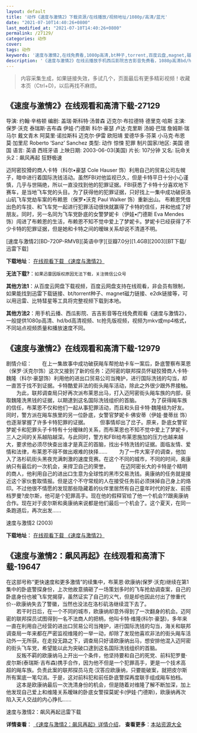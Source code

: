 ```yaml
---
layout: default
title: '动作《速度与激情2》下载资源/在线播放/视频地址/1080p/高清/蓝光'
date: "2021-07-10T14:40:26+0800"
last_modified_at: "2021-07-10T14:40:26+0800"
permalink: /27129/
categories: 动作
cover:
tags: 动作
keywords: '速度与激情2,在线免费看,1080p高清,bt种子,torrent,百度云盘,magnet,磁力链,迅雷下载资源'
description: '《速度与激情2》在线云播放手机西瓜影院吉吉影音免费看，1080p高清bd/hd未删减完整版和tc抢先枪版，mkv/mp4格式，附带bt/torrent种子、magnet/磁力链、百度云盘、网盘资源迅雷下载链接'
---
```


>内容采集生成，如果链接失效，多试几个，页面最后有更多精彩视频！收藏本页（Ctrl+D)，以后再找不麻烦。


## 《速度与激情2》在线观看和高清下载-27129

导演: 约翰·辛格顿 编剧: 盖瑞·斯科特·汤普森 迈克尔·布拉德特 德里克·哈斯 主演: 保罗·沃克 泰瑞斯·吉布森 伊娃·门德斯 科尔·豪瑟 卢达·克里斯 汤姆·巴瑞 詹姆斯·瑞马尔 戴文青木 阿莫里·诺拉斯科 迈克尔·伊雷 欧阳靖 爱德华多·芬莱 小马克·布恩 莫·加里尼 Roberto ‘Sanz’ Sanchez 类型: 动作 惊悚 犯罪 制片国家/地区: 美国 德国 语言: 英语 西班牙语 上映日期: 2003-06-03(美国) 片长: 107分钟 又名: 玩命关头2：飙风再起 狂野极速

迈阿密狡猾的商人卡特（科尔•豪瑟 Cole Hauser 饰）利用自己的贸易公司左幌子，暗中进行着国际洗钱活动。虽然FBI对他监视已久，但是卡特平日十分小心谨慎，几乎与世隔绝，所以一直没找到他的犯罪证据。FBI获悉了卡特十分喜欢地下赛车，是当地飞车党的头目。为了获得他的犯罪证据，只好找上一集中成功破获洛山矶飞车党劫车案的布赖恩（保罗•沃克 Paul Walker 饰）重新出山。 布赖恩凭借出色的车技、和飞车党一起进行犯罪活动很快就赢得了卡特的信任，并和他成了好朋友。同时，另一名同为飞车党卧底的女警梦妮卡（伊娃•门德斯 Eva Mendes 饰）闯进了布赖恩的生活，布赖恩不知不觉中爱上了梦妮卡。梦妮卡已经获得了不少卡特的犯罪证据，但是她和卡特之间的暧昧关系却说不清道不明。


[速度与激情2][BD-720P-RMVB][英语中字][豆瓣7.0分][1.4GB][2003][BT下载/迅雷下载]

**下载地址**： [在线观看下载 《速度与激情2》](https://www.btdx8.com/torrent/2_fast2_furious_2003.html) 


**无法下载?**：`如果迅雷因版权原因无法下载，关注微信公众号 `

**其他方法1**：从百度云网盘下载视频，百度云网盘支持在线观看，非会员有限制，如果能找到迅雷下载链接、bt/torrent种子、magnet磁力链接、e2dk链接等，可以用迅雷、比特彗星等工具将完整视频下载到本地。

**其他方法2**：用手机云播、西瓜影院、吉吉影音等在线免费观看《速度与激情2》，一般提供1080p高清、hd/bd高清视频、tc抢先版视频，视频为mkv或mp4格式，不同站点视频质量和播放速度不同。


## 《速度与激情2》在线观看和高清下载-12979

剧情介绍：　　在上一集故事中成功破获飚车帮抢劫卡车一案后，卧底警察布莱恩（保罗·沃克尔饰）这次又接到了新的任务：迈阿密的联邦探员怀疑狡猾商人卡特·魏隆（科尔·豪瑟饰）利用他的进出口贸易公司当掩护，进行国际洗钱的勾当，却一直苦于找不到证据。卡特酷爱非法的街头飚车活动，除此之外很少跟外界接触。 　　为此，联邦调查局只好再次派布莱恩出马，打入迈阿密街头飚车族的内部，获取魏隆洗黑钱的证据，以期逮到这名国际洗钱组织的首脑。 　　为了获得飚车族的信任，布莱恩不仅和他们一起从事犯罪活动，而且和头目卡特·魏隆结为好友。同时，警方派在飚车族里的另一位卧底，女警官梦妮卡·佛安蒂（伊娃·曼蒂丝 饰）也逐渐掌握了许多卡特犯罪的证据。 　　但事情却出了岔子。原来，卧底女警官梦妮卡和犯罪头子卡特有十分暧昧的关系，而布莱恩也不知不觉中爱上了梦妮卡，三人之间的关系越陷越深。与此同时，警方和FBI给布莱恩施加的压力也越来越大，要求他必须尽快查出谁才是真正的首脑，找出卡特洗钱的证据。面临友情、爱情和法律，布莱恩不得不做出艰难的抉择…… 　　为了一件大案子的调查，他加入了洛杉矶街头黑夜充满刺激的速度竞赛。在这个不同的城市，不同的时间，奥康纳只有最后的一次机会，来捍卫自己的荣誉。 　　在迈阿密长大的卡特是个精明的商人，他利用自己的进出口生意为全球性的黑市交易洗钱。奥康纳的任务就是接近这个家伙套取情报。但是这个不守常规的人在接受任务前必须抹掉自己身上的烙印。不过他很不情愿的发现那些隐藏着的伙伴里居然有自己童年时代的好友、前搭档罗曼?皮尔斯，他可是个犯罪高手。现在他的假释官给了他一个机会??跟奥康纳合作。现在对于皮尔斯和奥康纳来说都是他们最后一个机会了。这个夏天，在同一条跑道后，再次出发……


速度与激情2 (2003)

**下载地址**： [在线观看下载 《速度与激情2》](https://www.btbtdy.me/btdy/dy6250.html) 


## 《速度与激情2：飙风再起》在线观看和高清下载-19647

在这部号称&ldquo;更快速度和更多激情&rdquo;的续集中，布莱恩·欧康纳(保罗·沃克)继续在第1集中的卧底警探身份，上次他故意搞砸了一场策划多时的飞车抢劫调查案，自己的卧底身份也被飞车党揭穿，虽然证实了自己的义气，但是却也因此付出了惨重代价--欧康纳失去了警徽，当然也没法在洛杉矶洛继续混下去了。<br />　　若干时日后，在一个不同的城市，欧康纳却意外得到了一次翻身的机会。迈阿密的联邦探员试图得到一名不法商人的把柄，他叫卡特&middot;维隆(科尔·豪瑟)，多年来一直在利用自己经营的进出口贸易公司当掩护，进行国际洗钱的勾当，海关和联邦调查局一年来都在严密监视维隆的一举一动，却除了发现他喜欢非法的街头飚车活动外一无所获。在走投无路之下，调查局只好请欧康纳出马，想安排他混入迈阿密的街头飞车党，希望能以此为突破口逮到这名国际洗钱组织的首脑。<br />　　反叛不羁的欧康纳马上开出一个条件，他坚持要和自己的死党、前科犯罗曼·皮尔斯(泰瑞斯&middot;吉布森)携手合作，因为他不但是一个犯罪高手，更是一个技术高超的飚车族。负责此案的联邦探员马克·汉答应欧康纳，只要能破案，就把皮尔斯所有案底一笔勾消。于是，这对前科犯和前任卧底警探再度联手组成飚车拍档。<br />　　这本是欧康纳最后一次洗清身份的机会，但是随着对维隆了解不断加深，加上他发现自己爱上和维隆关系暧昧的卧底女警探莫妮卡(伊娃·门德斯)，欧康纳再次陷入天人交战的内心挣扎&hellip;…


速度与激情2：飙风再起迅雷下载

**详情查看**： [《速度与激情2：飙风再起》详情介绍](/movie/19647/)， **查看更多**：[本站资源大全](/movie/t/all/)

